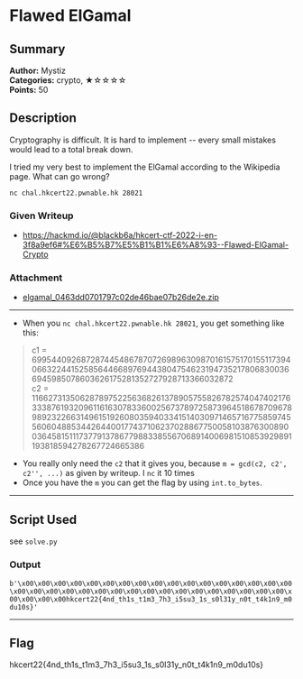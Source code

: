 Flawed ElGamal
===
## Summary
**Author:** Mystiz  
**Categories:** crypto, ★☆☆☆☆  
**Points:** 50

## Description

Cryptography is difficult. It is hard to implement -- every small mistakes would lead to a total break down.

I tried my very best to implement the ElGamal according to the Wikipedia page. What can go wrong?

`nc chal.hkcert22.pwnable.hk 28021`

### Given Writeup

- https://hackmd.io/@blackb6a/hkcert-ctf-2022-i-en-3f8a9ef6#%E6%B5%B7%E5%B1%B1%E6%A8%93--Flawed-ElGamal-Crypto

### Attachment

- [elgamal_0463dd0701797c02de46bae07b26de2e.zip](https://github.com/T0x1cL/t0x1cl.github.io/raw/writeup/elgamal_0463dd0701797c02de46bae07b26de2e.zip)

---

- When you `nc chal.hkcert22.pwnable.hk 28021`, you get something like this:  
> c1 = 699544092687287445486787072698963098701615751701551173940663224415258564466897694438047546231947352178068300366945985078603626175281352727928713366032872  
c2 = 116627313506287897522563682613789057558267825740474021763338761932096116163078336002567378972587396451867870967898923226631496151926080359403341514030971465716775859745560604885344264400177437106237028867750058103876300890036458151117377913786779883385567068914006981510853929891193818594278267724665386  
- You really only need the `c2` that it gives you, because `m = gcd(c2, c2', c2'', ...)` as given by writeup. I `nc` it 10 times 
- Once you have the `m` you can get the flag by using `int.to_bytes`.  

---

## Script Used
see `solve.py`

### Output
`b'\x00\x00\x00\x00\x00\x00\x00\x00\x00\x00\x00\x00\x00\x00\x00\x00\x00\x00\x00\x00\x00\x00\x00\x00\x00\x00\x00\x00\x00\x00\x00\x00\x00\x00\x00\x00\x00\x00hkcert22{4nd_th1s_t1m3_7h3_i5su3_1s_s0l31y_n0t_t4k1n9_m0du10s}'`

---
## Flag
hkcert22{4nd_th1s_t1m3_7h3_i5su3_1s_s0l31y_n0t_t4k1n9_m0du10s}
